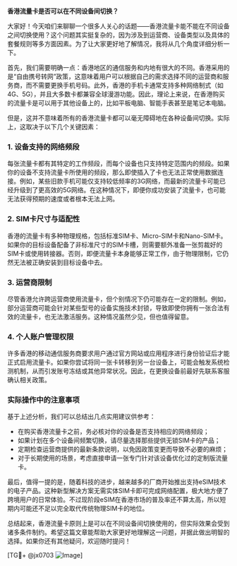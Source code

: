 **香港流量卡是否可以在不同设备间切换？**

大家好！今天咱们来聊聊一个很多人关心的话题——香港流量卡能不能在不同设备之间切换使用？这个问题其实挺复杂的，因为涉及到运营商、设备类型以及具体的套餐规则等多方面因素。为了让大家更好地了解情况，我将从几个角度详细分析一下。

首先，我们需要明确一点：香港地区的通信服务和内地有很大的不同。香港采用的是“自由携号转网”政策，这意味着用户可以根据自己的需求选择不同的运营商和服务商，而不需要更换手机号码。此外，香港的手机卡通常支持多种网络制式（如4G、5G），并且大多数卡都兼容全球漫游功能。因此，理论上来说，在香港购买的流量卡是可以用于其他设备上的，比如平板电脑、智能手表甚至是笔记本电脑。

但是，这并不意味着所有的香港流量卡都可以毫无障碍地在各种设备间切换。实际上，这取决于以下几个关键因素：

### 1. **设备支持的网络频段**
每张流量卡都有其特定的工作频段，而每个设备也只支持特定范围内的频段。如果你的设备不支持流量卡所使用的频段，那么即使插入了卡也无法正常使用数据连接。例如，某些旧款手机可能仅支持较低频率的3G网络，而最新的流量卡可能已经升级到了更高效的5G网络。在这种情况下，即便你成功安装了流量卡，也可能无法获得预期的速度或者根本无法上网。

### 2. **SIM卡尺寸与适配性**
香港的流量卡有多种物理规格，包括标准SIM卡、Micro-SIM卡和Nano-SIM卡。如果你的目标设备配备了非标准尺寸的SIM卡槽，则需要额外准备一张剪裁好的SIM卡或使用转接器。否则，即便流量卡本身能够正常工作，由于物理限制，它仍然无法被正确安装到目标设备中去。

### 3. **运营商限制**
尽管香港允许跨运营商使用流量卡，但个别情况下仍可能存在一定的限制。例如，部分运营商可能会针对某些型号的设备实施技术封锁，导致即使你拥有一张合法有效的流量卡，也无法激活服务。这种情况虽然少见，但也值得留意。

### 4. **个人账户管理权限**
许多香港的移动通信服务商要求用户通过官方网站或应用程序进行身份验证后才能正式启用流量卡。如果你尝试将同一张卡转移到另一台设备上，可能会触发系统检测机制，从而引发账号冻结或其他异常状况。因此，在更换设备前最好先联系客服确认相关政策。

### 实际操作中的注意事项

基于上述分析，我们可以总结出几点实用建议供参考：
- 在购买香港流量卡之前，务必核对你的设备是否支持相应的网络频段；
- 如果计划在多个设备间频繁切换，请尽量选择那些提供无锁SIM卡的产品；
- 定期检查运营商提供的最新条款说明，以免因政策变更而导致不必要的麻烦；
- 对于长期使用的场景，考虑直接申请一张专门针对该设备优化过的定制版流量卡。

最后，值得一提的是，随着科技的进步，越来越多的厂商开始推出支持eSIM技术的电子产品。这种新型解决方案无需实体SIM卡即可完成网络配置，极大地方便了跨境用户的日常体验。不过现阶段eSIM在香港市场的普及率还不算太高，所以短期内可能还不足以完全取代传统物理SIM卡的地位。

总结起来，香港流量卡原则上是可以在不同设备间切换使用的，但实际效果会受到诸多条件制约。希望这篇文章能帮助大家更好地理解这一问题，并据此做出明智的选择。如果你还有其他疑问，欢迎随时提问！

[TG💪+ @jx0703 ![Image](https://github.com/user-attachments/assets/dbca1d08-cadb-493c-b0ec-ad6f7a83f270)]